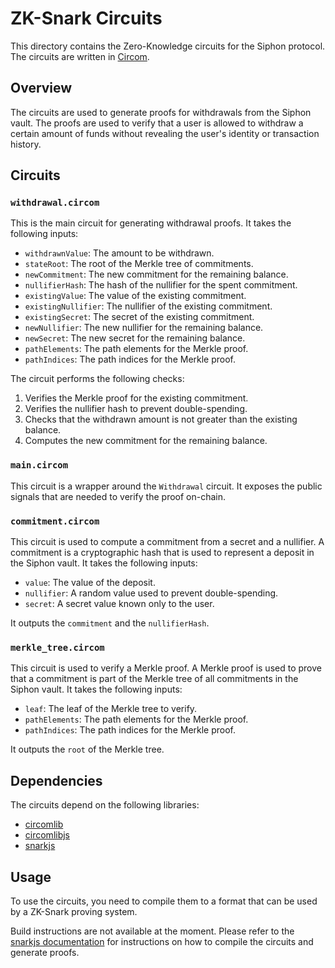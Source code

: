 # ZK-Snark Circuits

This directory contains the Zero-Knowledge circuits for the Siphon protocol. The circuits are written in [Circom](https://docs.circom.io/).

## Overview

The circuits are used to generate proofs for withdrawals from the Siphon vault. The proofs are used to verify that a user is allowed to withdraw a certain amount of funds without revealing the user's identity or transaction history.

## Circuits

### `withdrawal.circom`

This is the main circuit for generating withdrawal proofs. It takes the following inputs:

-   `withdrawnValue`: The amount to be withdrawn.
-   `stateRoot`: The root of the Merkle tree of commitments.
-   `newCommitment`: The new commitment for the remaining balance.
-   `nullifierHash`: The hash of the nullifier for the spent commitment.
-   `existingValue`: The value of the existing commitment.
-   `existingNullifier`: The nullifier of the existing commitment.
-   `existingSecret`: The secret of the existing commitment.
-   `newNullifier`: The new nullifier for the remaining balance.
-   `newSecret`: The new secret for the remaining balance.
-   `pathElements`: The path elements for the Merkle proof.
-   `pathIndices`: The path indices for the Merkle proof.

The circuit performs the following checks:

1.  Verifies the Merkle proof for the existing commitment.
2.  Verifies the nullifier hash to prevent double-spending.
3.  Checks that the withdrawn amount is not greater than the existing balance.
4.  Computes the new commitment for the remaining balance.

### `main.circom`

This circuit is a wrapper around the `Withdrawal` circuit. It exposes the public signals that are needed to verify the proof on-chain.

### `commitment.circom`

This circuit is used to compute a commitment from a secret and a nullifier. A commitment is a cryptographic hash that is used to represent a deposit in the Siphon vault. It takes the following inputs:

-   `value`: The value of the deposit.
-   `nullifier`: A random value used to prevent double-spending.
-   `secret`: A secret value known only to the user.

It outputs the `commitment` and the `nullifierHash`.

### `merkle_tree.circom`

This circuit is used to verify a Merkle proof. A Merkle proof is used to prove that a commitment is part of the Merkle tree of all commitments in the Siphon vault. It takes the following inputs:

-   `leaf`: The leaf of the Merkle tree to verify.
-   `pathElements`: The path elements for the Merkle proof.
-   `pathIndices`: The path indices for the Merkle proof.

It outputs the `root` of the Merkle tree.

## Dependencies

The circuits depend on the following libraries:

-   [circomlib](https://github.com/iden3/circomlib)
-   [circomlibjs](https://github.com/iden3/circomlibjs)
-   [snarkjs](https://github.com/iden3/snarkjs)

## Usage

To use the circuits, you need to compile them to a format that can be used by a ZK-Snark proving system.

Build instructions are not available at the moment. Please refer to the [snarkjs documentation](https://github.com/iden3/snarkjs) for instructions on how to compile the circuits and generate proofs.
